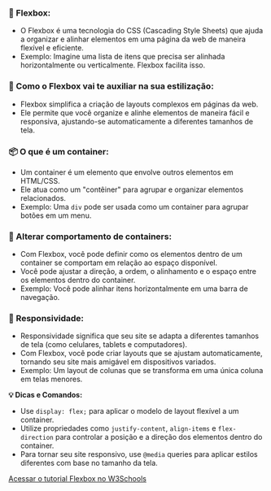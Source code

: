 ### **🌟 Flexbox:**
- O Flexbox é uma tecnologia do CSS (Cascading Style Sheets) que ajuda a organizar e alinhar elementos em uma página da web de maneira flexível e eficiente.
- Exemplo: Imagine uma lista de itens que precisa ser alinhada horizontalmente ou verticalmente. Flexbox facilita isso.

### **🎨 Como o Flexbox vai te auxiliar na sua estilização:**
- Flexbox simplifica a criação de layouts complexos em páginas da web.
- Ele permite que você organize e alinhe elementos de maneira fácil e responsiva, ajustando-se automaticamente a diferentes tamanhos de tela.

### **📦 O que é um container:**
- Um container é um elemento que envolve outros elementos em HTML/CSS.
- Ele atua como um "contêiner" para agrupar e organizar elementos relacionados.
- Exemplo: Uma `div` pode ser usada como um container para agrupar botões em um menu.

### **🔄 Alterar comportamento de containers:**
- Com Flexbox, você pode definir como os elementos dentro de um container se comportam em relação ao espaço disponível.
- Você pode ajustar a direção, a ordem, o alinhamento e o espaço entre os elementos dentro do container.
- Exemplo: Você pode alinhar itens horizontalmente em uma barra de navegação.

### **📱 Responsividade:**
- Responsividade significa que seu site se adapta a diferentes tamanhos de tela (como celulares, tablets e computadores).
- Com Flexbox, você pode criar layouts que se ajustam automaticamente, tornando seu site mais amigável em dispositivos variados.
- Exemplo: Um layout de colunas que se transforma em uma única coluna em telas menores.

**💡 Dicas e Comandos:**
- Use `display: flex;` para aplicar o modelo de layout flexível a um container.
- Utilize propriedades como `justify-content`, `align-items` e `flex-direction` para controlar a posição e a direção dos elementos dentro do container.
- Para tornar seu site responsivo, use `@media` queries para aplicar estilos diferentes com base no tamanho da tela.

[Acessar o tutorial Flexbox no W3Schools](https://www.w3schools.com/cssref/playdemo.php?filename=playcss_justify-content)

